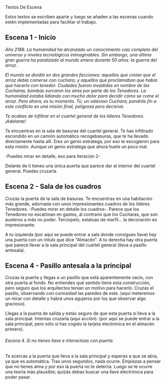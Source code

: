 Textos De Escena

Estos textos se escriben aparte y luego se añaden a las escenas cuando estén implementadas para facilitar el trabajo.



## Escena 1 - Inicio

*Año 2188. La humanidad ha alcanzado un conocimiento casi completo del universo y niveles tecnológicos inimaginables. Sin embargo, una última gran guerra ha paralizado al mundo entero durante 50 años: la guerra del arroz.*

*El mundo se dividió en dos grandes facciones: aquellos que creían que el arroz debía comerse con cuchara, y aquellos que proclamaban que había que hacerlo con tenedor. Ciudades fueron invadidas en nombre de las Cucharas, bombas surcaron los aires por parte de los Tenedores. La humanidad estaba lidiando con mucho dolor para decidir cómo se come el arroz. Pero ahora, es tu momento. Tú, un valeroso Cuchara, pondrás fin a este conflicto en una misión final, peligrosa pero decisiva.*

*Te acabas de infiltrar en el cuartel general de los líderes Tenedores. ¡Adelante!*

Te encuentras en la sala de basuras del cuartel general. Te has infiltrado escondido en un camión automático recogebasuras, que te ha llevado directamente hasta allí. Eres un genio estratega, por eso te escogieron para esta misión. Aunque un genio estratega que ahora huele un poco mal.

-Puedes mirar en detalle, eso para iteración 2-

Delante de ti tienes una única puerta que parece dar al interior del cuartel general. Puedes cruzarla.



## Escena 2 - Sala de los cuadros

Cruzas la puerta de la sala de basuras. Te encuentras en una habitación más grande, adornada con unos impresionantes cuadros de los líderes Tenedores. -Puedes mirar en detalle los cuadros-. Parece que los Tenedores no escatiman en gastos, al contrario que los Cucharas, que son austeros a más no poder. Terciopelo, estatuas de marfil... la decoración es impresionante.

A tu izquierda (por aquí se puede entrar a sala donde consigues llave) hay una puerta con un rótulo que dice "Almacén". A tu derecha hay otra puerta que parece llevar a la sala principal del cuartel general (lleva a pasillo antesala).



## Escena 4 - Pasillo antesala a la principal

Cruzas la puerta y llegas a un pasillo que está aparentemente vacío, con otra puerta al fondo. No entiendes qué sentido tiene esta construcción, pero seguro que los arquitectos tenían un motivo para hacerlo. Cruzas el pasillo, observando con curiosidad las paredes de este. (aquí meteremos un mirar con detalle y habrá unos agujeros por los que observar algo gracioso).

Llegas a la puerta de salida y estás seguro de que esta puerta sí lleva a la sala principal. Intentas cruzarla (aquí acción). (por aquí se puede entrar a la sala principal, pero sólo si has cogido la tarjeta electrónica en el almacén primero).



###### Escena 4. Si no tienes llave e interactúas con puerta.

Te acercas a la puerta que lleva a la sala principal y esperas a que se abra, ya que es automática. Tras unos segundos, nada ocurre. Empiezas a pensar que no tienes alma y por eso la puerta no te detecta. Luego se te ocurre una teoría más plausible; quizás debas buscar una llave electrónica para poder pasar.